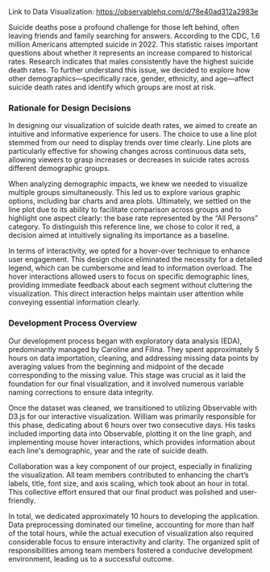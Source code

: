 Link to Data Visualization: https://observablehq.com/d/78e40ad312a2983e

Suicide deaths pose a profound challenge for those left behind, often leaving friends and family searching for answers. According to the CDC, 1.6 million Americans attempted suicide in 2022. This statistic raises important questions about whether it represents an increase compared to historical rates. Research indicates that males consistently have the highest suicide death rates. To further understand this issue, we decided to explore how other demographics—specifically race, gender, ethnicity, and age—affect suicide death rates and identify which groups are most at risk.

### Rationale for Design Decisions
In designing our visualization of suicide death rates, we aimed to create an intuitive and informative experience for users. The choice to use a line plot stemmed from our need to display trends over time clearly. Line plots are particularly effective for showing changes across continuous data sets, allowing viewers to grasp increases or decreases in suicide rates across different demographic groups.

When analyzing demographic impacts, we knew we needed to visualize multiple groups simultaneously. This led us to explore various graphic options, including bar charts and area plots. Ultimately, we settled on the line plot due to its ability to facilitate comparison across groups and to highlight one aspect clearly: the base rate represented by the “All Persons” category. To distinguish this reference line, we chose to color it red, a decision aimed at intuitively signaling its importance as a baseline.

In terms of interactivity, we opted for a hover-over technique to enhance user engagement. This design choice eliminated the necessity for a detailed legend, which can be cumbersome and lead to information overload. The hover interactions allowed users to focus on specific demographic lines, providing immediate feedback about each segment without cluttering the visualization. This direct interaction helps maintain user attention while conveying essential information clearly.  

### Development Process Overview
Our development process began with exploratory data analysis (EDA), predominantly managed by Caroline and Filina. They spent approximately 5 hours on data importation, cleaning, and addressing missing data points by averaging values from the beginning and midpoint of the decade corresponding to the missing value. This stage was crucial as it laid the foundation for our final visualization, and it involved numerous variable naming corrections to ensure data integrity.

Once the dataset was cleaned, we transitioned to utilizing Observable with D3.js for our interactive visualization. William was primarily responsible for this phase, dedicating about 6 hours over two consecutive days. His tasks included importing data into Observable, plotting it on the line graph, and implementing mouse hover interactions, which provides information about each line's demographic, year and the rate of suicide death.

Collaboration was a key component of our project, especially in finalizing the visualization. All team members contributed to enhancing the chart’s labels, title, font size, and axis scaling, which took about an hour in total. This collective effort ensured that our final product was polished and user-friendly.

In total, we dedicated approximately 10 hours to developing the application. Data preprocessing dominated our timeline, accounting for more than half of the total hours, while the actual execution of visualization also required considerable focus to ensure interactivity and clarity. The organized split of responsibilities among team members fostered a conducive development environment, leading us to a successful outcome.
